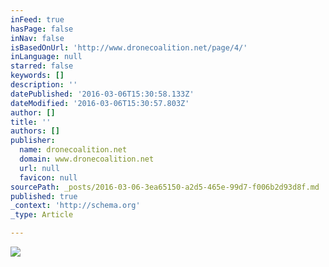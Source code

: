 ```yaml
---
inFeed: true
hasPage: false
inNav: false
isBasedOnUrl: 'http://www.dronecoalition.net/page/4/'
inLanguage: null
starred: false
keywords: []
description: ''
datePublished: '2016-03-06T15:30:58.133Z'
dateModified: '2016-03-06T15:30:57.803Z'
author: []
title: ''
authors: []
publisher:
  name: dronecoalition.net
  domain: www.dronecoalition.net
  url: null
  favicon: null
sourcePath: _posts/2016-03-06-3ea65150-a2d5-465e-99d7-f006b2d93d8f.md
published: true
_context: 'http://schema.org'
_type: Article

---
```

![](http://www.dronecoalition.net/kgarrison/files/2015/09/ZENMUSE-X5-__-800_01.jpg)